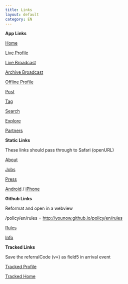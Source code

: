 ```yaml
---
title: Links
layout: default
category: EN
---
```

**App Links**

[Home](https://www2-vd.younow.com)

[Live Profile](https://www2-vd.younow.com/QA1qwwwwwwwwwwwwwwwwwwwww)

[Live Broadcast](https://www2-vd.younow.com/YounowIsrael/6034571/139/y4PbGRv/b)

[Archive Broadcast](https://www2-vd.younow.com/mr.clown/6034274/8/1043/b)

[Offline Profile](https://www2-vd.younow.com/OzanAdiguzel)

[Post](https://www2-vd.younow.com/Hungry4Wormssssssssssssss/3365/139/113/p)

[Tag](https://www2-vd.younow.com/explore/dj)

[Search](https://www-vd.younow.com/explore/?q=dj)

[Explore](https://www2-vd.younow.com/explore)

[Partners](https://www2-vd.younow.com/partners)

**Static Links**

These links should pass through to Safari (openURL)

[About](https://www2-vd.younow.com/about)

[Jobs](https://www2-vd.younow.com/jobs)

[Press](https://www2-vd.younow.com/press)

[Android](https://www2-vd.younow.com/app/android) / [iPhone](https://www2-vd.younow.com/app/iphone)

**Github Links**

Reformat and open in a webview

/policy/en/rules = http://younow.github.io/policy/en/rules

[Rules](https://www2-vd.younow.com/policy/en/rules)

[Info](https://www2-vd.younow.com/info/en/manycam)

**Tracked Links**

Save the referralCode (v=) as field5 in arrival event

[Tracked Profile](https://www2-vd.younow.com/OzanAdiguzel?v=oi3hf33n)

[Tracked Home](https://www2-vd.younow.com?v=h3r43o)



